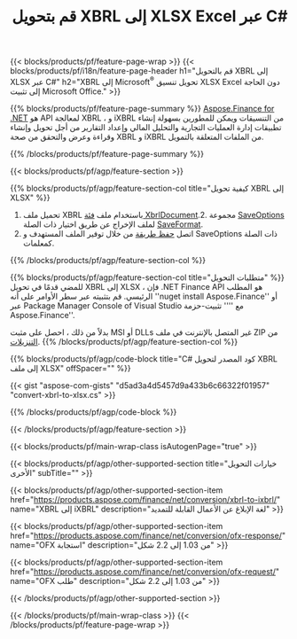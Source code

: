 ﻿---
title: قم بتحويل XBRL إلى XLSX Excel عبر C#
description: نموذج رمز لـ XBRL إلى تحويل Excel XLSX C#. استخدم API كود سبيل المثال لملفات الدفعة XBRL إلى تحويل XLSX ضمن .NET تطبيقات قائمة. 
url: /ar/net/conversion/xbrl-to-xlsx/
family: finance
platformtag: net
feature: conversion
informat: XBRL
outformat: XLSX
otherformats: iXBRL
---
{{< blocks/products/pf/feature-page-wrap >}}
{{< blocks/products/pf/i18n/feature-page-header h1="قم بالتحويل XBRL إلى XLSX عبر C#" h2="XBRL إلى Microsoft<sup>®</sup> تحويل تنسيق XLSX Excel دون الحاجة إلى تثبيت Microsoft Office." >}}

{{% blocks/products/pf/feature-page-summary %}}
[Aspose.Finance for .NET](https://products.aspose.com/finance/net/) هو API لمعالجة XBRL ، و iXBRL من التنسيقات ويمكن للمطورين بسهولة إنشاء تطبيقات إدارة العمليات التجارية والتحليل المالي وإعداد التقارير من أجل تحويل وإنشاء وقراءة وعرض والتحقق من صحة XBRL و iXBRL من الملفات المتعلقة بالتمويل. 

{{% /blocks/products/pf/feature-page-summary %}}

{{< blocks/products/pf/agp/feature-section >}}

{{% blocks/products/pf/agp/feature-section-col title="كيفية تحويل XBRL إلى XLSX" %}}
1. تحميل ملف XBRL باستخدام ملف [فئة XbrlDocument](https://apireference.aspose.com/finance/net/aspose.finance.xbrl/xbrldocument).2. مجموعة [SaveOptions](https://apireference.aspose.com/finance/net/aspose.finance.xbrl/saveoptions) لملف الإخراج عن طريق اختيار ذات الصلة [SaveFormat](https://apireference.aspose.com/finance/net/aspose.finance.xbrl/saveformat).
3. اتصل [حفظ طريقة](https://apireference.aspose.com/finance/net/aspose.finance.xbrl.xbrldocument/save/methods/2) من خلال توفير الملف المستهدف و SaveOptions ذات الصلة كمعلمات.

{{% /blocks/products/pf/agp/feature-section-col %}}

{{% blocks/products/pf/agp/feature-section-col title="متطلبات التحويل" %}}
للمضي قدمًا في تحويل XBRL إلى XLSX ، فإن .NET Finance API هو المطلب الرئيسي. قم بتثبيته عبر سطر الأوامر على أنه ''nuget install Aspose.Finance'' أو عبر Package Manager Console of Visual Studio مع '''' تثبيت-حزمة Aspose.Finance''.

بدلاً من ذلك ، احصل على مثبت MSI أو DLLs غير المتصل بالإنترنت في ملف ZIP من [التنزيلات](https://downloads.aspose.com/finance/net).
{{% /blocks/products/pf/agp/feature-section-col %}}

{{% blocks/products/pf/agp/code-block title="C# كود المصدر لتحويل XBRL إلى ملف XLSX" offSpacer="" %}}

{{< gist "aspose-com-gists" "d5ad3a4d5457d9a433b6c66322f01957" "convert-xbrl-to-xlsx.cs" >}}

{{% /blocks/products/pf/agp/code-block %}}

{{< /blocks/products/pf/agp/feature-section >}}

{{< blocks/products/pf/main-wrap-class isAutogenPage="true" >}}

{{< blocks/products/pf/agp/other-supported-section title="خيارات التحويل الأخرى" subTitle="" >}}

{{< blocks/products/pf/agp/other-supported-section-item href="https://products.aspose.com/finance/net/conversion/xbrl-to-ixbrl/" name="XBRL إلى iXBRL" description="لغة الإبلاغ عن الأعمال القابلة للتمديد" >}}

{{< blocks/products/pf/agp/other-supported-section-item href="https://products.aspose.com/finance/net/conversion/ofx-response/" name="OFX استجابة" description="من 1.03 إلى 2.2 شكل" >}}

{{< blocks/products/pf/agp/other-supported-section-item href="https://products.aspose.com/finance/net/conversion/ofx-request/" name="OFX طلب" description="من 1.03 إلى 2.2 شكل" >}}

{{< /blocks/products/pf/agp/other-supported-section >}}

{{< /blocks/products/pf/main-wrap-class >}}
{{< /blocks/products/pf/feature-page-wrap >}}